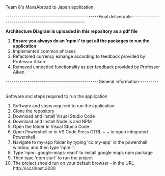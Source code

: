 Team 8's MavsAbroad to Japan application

-----------------------------------------------Final deliverable------------------------------------------------------

**Architecture Diagram is uploaded in this repository as a pdf file**

1) **Ensure you always do an 'npm i' to get all the packages to run the application**
2) Implemented common phrases
3) Refactored currency exhange according to feedback provided by Professor Aiken.
5) Removed unneeded functionality as per feedback provided by Professor Aiken.

-----------------------------------------------General Information------------------------------------------------------

Software and steps required to run the application

1)  Software and steps required to run the application
2)  Clone the repository
3)  Download and Install Visual Studio Code
4)  Download and Install Node.js and NPM
5)  Open the folder in Visual Studio Code
6)  Open Powershell or in VS Code Press CTRL + ~ to open integrated Powershell
7)  Navigate to my-app folder by typing 'cd my-app' in the powershell window, and then type 'npm i'.
8)  Type ‘npm i google-maps-react’ to install google maps npm package 
9)  Then type 'npm start' to run the project
10) The project should run on your default browser - in the URL http://localhost:3000
